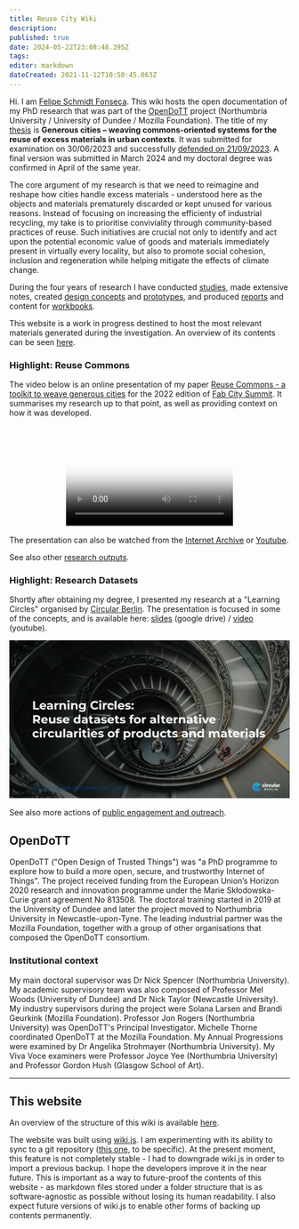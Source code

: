 ```yaml
---
title: Reuse City Wiki
description: 
published: true
date: 2024-05-22T23:08:48.395Z
tags: 
editor: markdown
dateCreated: 2021-11-12T10:50:45.063Z
---
```


Hi. I am [Felipe Schmidt Fonseca](https://is.efeefe.me). This wiki hosts the open documentation of my PhD research that was part of the [OpenDoTT](#opendott) project (Northumbria University / University of Dundee / Mozilla Foundation). The title of my [thesis](/opendott/thesis) is **Generous cities – weaving commons-oriented systems for the reuse of excess materials in urban contexts**. It was submitted for examination on 30/06/2023 and successfully [defended on 21/09/2023](https://is.efeefe.me/opendott/phd-success). A final version was submitted in March 2024 and my doctoral degree was confirmed in April of the same year.

The core argument of my research is that we need to reimagine and reshape how cities handle excess materials - understood here as the objects and materials prematurely discarded or kept unused for various reasons. Instead of focusing on increasing the efficienty of industrial recycling, my take is to prioritise conviviality through community-based practices of reuse. Such initiatives are crucial not only to identify and act upon the potential economic value of goods and materials immediately present in virtually every locality, but also to promote social cohesion, inclusion and regeneration while helping mitigate the effects of climate change.

During the four years of research I have conducted [studies](/opendott/studies), made extensive notes, created [design concepts](/opendott/concepts) and [prototypes](/opendott/prototypes), and produced [reports](/opendott/reports) and content for [workbooks](/opendott/workbooks).

This website is a work in progress destined to host the most relevant materials generated during the investigation. An overview of its contents can be seen [here](structure).

### Highlight: Reuse Commons

The video below is an online presentation of my paper [Reuse Commons - a toolkit to weave generous cities](https://zenodo.org/record/7432153) for the 2022 edition of [Fab City Summit](https://bali.fabevent.org/). It summarises my research up to that point, as well as providing context on how it was developed.

&nbsp;

<div align=center>
	<video  poster="/reuse-commons_placeholder.png"  controls>
  	<source src="https://archive.org/download/reuse-commons_fab-city/Fonseca-Fab17.mp4" type="video/mp4">
  Your browser does not support embedded videos.
	</video>
</div>

The presentation can also be watched from the [Internet Archive](https://archive.org/details/reuse-commons_fab-city) or [Youtube](https://www.youtube.com/watch?v=9FffmnQeZCU&feature=youtu.be).

See also other [research outputs](/opendott/outputs).

### Highlight: Research Datasets

Shortly after obtaining my degree, I presented my research at a "Learning Circles" organised by [Circular Berlin](https://circular.berlin/). The presentation is focused in some of the concepts, and is available here: [slides](https://drive.google.com/file/d/1p6kF7NGQzNWw8O5kPTP9Pt8CE5tvURVf/view) (google drive) / [video](https://www.youtube.com/watch?v=tUn0bJl5wAE&feature=youtu.be) (youtube).

![Learning Circle](/opendott/images/learning-circle.png?lightbox=1000)

See also more actions of [public engagement and outreach](/opendott/public).

## OpenDoTT

OpenDoTT ("Open Design of Trusted Things") was "a PhD programme to explore how to build a more open, secure, and trustworthy Internet of Things". The project received funding from the European Union’s Horizon 2020 research and innovation programme under the Marie Skłodowska-Curie grant agreement No 813508. The doctoral training started in 2019 at the University of Dundee and later the project moved to Northumbria University in Newcastle-upon-Tyne. The leading industrial partner was the Mozilla Foundation, together with a group of other organisations that composed the OpenDoTT consortium.

### Institutional context

My main doctoral supervisor was Dr Nick Spencer (Northumbria University). My academic supervisory team was also composed of Professor Mel Woods (University of Dundee) and Dr Nick Taylor (Newcastle University). My industry supervisors during the project were Solana Larsen and Brandi Geurkink (Mozilla Foundation). Professor Jon Rogers (Northumbria University) was OpenDoTT's Principal Investigator. Michelle Thorne coordinated OpenDoTT at the Mozilla Foundation. My Annual Progressions were examined by Dr Angelika Strohmayer (Northumbria University). My Viva Voce examiners were Professor Joyce Yee (Northumbria University) and Professor Gordon Hush (Glasgow School of Art).

---

## This website

An overview of the structure of this wiki is available [here](structure).

The website was built using [wiki.js](https://js.wiki/). I am experimenting with its ability to sync to a git repository ([this one](https://github.com/reuse-city/wiki/), to be specific). At the present moment, this feature is not completely stable - I had to downgrade wiki.js in order to import a previous backup. I hope the developers improve it in the near future. This is important as a way to future-proof the contents of this website - as markdown files stored under a folder structure that is as software-agnostic as possible without losing its human readability. I also expect future versions of wiki.js to enable other forms of backing up contents permanently.